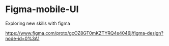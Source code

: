 # Figma-mobile-UI
Exploring new skills with figma

https://www.figma.com/proto/gcOZ8GT0mKZTYRQ4s4046j/figma-design?node-id=0%3A1
